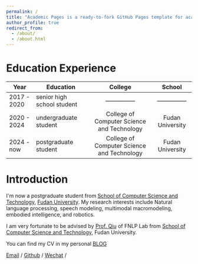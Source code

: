 ```yaml
---
permalink: /
title: "Academic Pages is a ready-to-fork GitHub Pages template for academic personal websites"
author_profile: true
redirect_from: 
  - /about/
  - /about.html
---
```




Education Experience
======
| Year | Education | College | School |
| ------ | ------------- | :-------------------------: | :-------------------------: |
| 2017 - 2020 | senior high school student | —————   |—————|
| 2020 - 2024 | undergraduate student | College of Computer Science and Technology | Fudan University |  
| 2024 - now | postgraduate student | College of Computer Science and Technology | Fudan University |  





Introduction
======
I'm now a postgraduate student from [School of Computer Science and Technology](https://cs.fudan.edu.cn/), [Fudan University](https://www.fudan.edu.cn/). My research interests include Natural language processing, speech modeling, multimodal macromodeling, embodied intelligence, and robotics.

I am very fortunate to be advised by [Prof. Qiu](https://xpqiu.github.io/) of FNLP Lab from [School of Computer Science and Technology](https://cs.fudan.edu.cn/), Fudan University.

You can find my CV in my personal [BLOG]()

[Email](24210240365@m.fdu.edu.cn) / [Github](https://github.com/Phospheneser) / [Wechat](../images/wechat.jpg) / 
